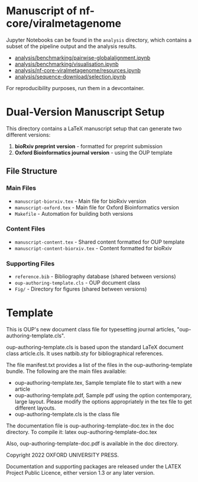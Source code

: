# Manuscript of nf-core/viralmetagenome

Jupyter Notebooks can be found in the `analysis` directory, which contains a subset of the pipeline output and the analysis results.

- [analysis/benchmarking/pairwise-globalalignment.ipynb](analysis/benchmarking/pairwise-globalalignment.ipynb)
- [analysis/benchmarking/visualisation.ipynb](analysis/benchmarking/visualisation.ipynb)
- [analysis/nf-core-viralmetagenome/resources.ipynb](analysis/nf-core-viralmetagenome/resources.ipynb)
- [analysis/sequence-download/selection.ipynb](analysis/sequence-download/selection.ipynb)

For reproducibility purposes, run them in a devcontainer.

# Dual-Version Manuscript Setup

This directory contains a LaTeX manuscript setup that can generate two different versions:
1. **bioRxiv preprint version** - formatted for preprint submission
2. **Oxford Bioinformatics journal version** - using the OUP template

## File Structure

### Main Files
- `manuscript-biorxiv.tex` - Main file for bioRxiv version
- `manuscript-oxford.tex` - Main file for Oxford Bioinformatics version
- `Makefile` - Automation for building both versions

### Content Files
- `manuscript-content.tex` - Shared content formatted for OUP template
- `manuscript-content-biorxiv.tex` - Content formatted for bioRxiv

### Supporting Files
- `reference.bib` - Bibliography database (shared between versions)
- `oup-authoring-template.cls` - OUP document class
- `Fig/` - Directory for figures (shared between versions)


# Template
This is OUP's new document class file for typesetting journal articles,
"oup-authoring-template.cls".

oup-authoring-template.cls is based upon the standard LaTeX document class
article.cls. It uses natbib.sty for bibliographical references.

The file manifest.txt provides a list of the files in the oup-authoring-template
bundle.  The following are the main files available:
- oup-authoring-template.tex, Sample template file to start with a new article
- oup-authoring-template.pdf, Sample pdf using the option contemporary, large layout. Please modify the options appropriately in the tex file to get different layouts.
- oup-authoring-template.cls is the class file

The documentation file is oup-authoring-template-doc.tex in the doc directory.  To
compile it:
latex oup-authoring-template-doc.tex

Also, oup-authoring-template-doc.pdf is available in the doc directory.

Copyright 2022 OXFORD UNIVERSITY PRESS.

Documentation and supporting packages are released under the
LATEX Project Public Licence, either version 1.3 or any later
version.